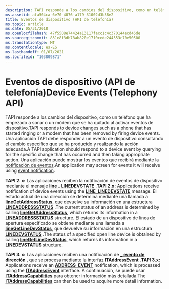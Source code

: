 ```yaml
---
description: TAPI responde a los cambios del dispositivo, como un teléfono que ha empezado a sonar o un módem que se ha quitado al activar eventos de dispositivo.
ms.assetid: afa504ca-6e70-4076-a179-31002d3b38e2
title: Eventos de dispositivo (API de telefonía)
ms.topic: article
ms.date: 05/31/2018
ms.openlocfilehash: 47f5508e74424a13117facc1c4c370144ecd46de
ms.sourcegitcommit: 831e8f3db78ab820e1710cede244553c70e50500
ms.translationtype: MT
ms.contentlocale: es-ES
ms.lasthandoff: 01/07/2021
ms.locfileid: "103809871"
---
```

# <a name="device-events-telephony-api"></a><span data-ttu-id="1fc55-103">Eventos de dispositivo (API de telefonía)</span><span class="sxs-lookup"><span data-stu-id="1fc55-103">Device Events (Telephony API)</span></span>

<span data-ttu-id="1fc55-104">TAPI responde a los cambios del dispositivo, como un teléfono que ha empezado a sonar o un módem que se ha quitado al activar eventos de dispositivo.</span><span class="sxs-lookup"><span data-stu-id="1fc55-104">TAPI responds to device changes such as a phone that has started ringing or a modem that has been removed by firing device events.</span></span> <span data-ttu-id="1fc55-105">Una aplicación TAPI debe responder a un evento de dispositivo consultando el cambio específico que se ha producido y realizando la acción adecuada.</span><span class="sxs-lookup"><span data-stu-id="1fc55-105">A TAPI application should respond to a device event by querying for the specific change that has occurred and then taking appropriate action.</span></span> <span data-ttu-id="1fc55-106">Una aplicación puede mostrar los eventos que recibirá mediante la [notificación de eventos](event-notification.md).</span><span class="sxs-lookup"><span data-stu-id="1fc55-106">An application may screen for events it will receive using [event notification](event-notification.md).</span></span>

<span data-ttu-id="1fc55-107">**TAPI 2. x:** Las aplicaciones reciben la notificación de eventos de dispositivo mediante el mensaje [**line \_ LINEDEVSTATE**](./line-linedevstate.md) .</span><span class="sxs-lookup"><span data-stu-id="1fc55-107">**TAPI 2.x:** Applications receive notification of device events using the [**LINE\_LINEDEVSTATE**](./line-linedevstate.md) message.</span></span> <span data-ttu-id="1fc55-108">El estado actual de una dirección se determina mediante una llamada a [**lineGetAddressStatus**](/windows/win32/api/tapi/nf-tapi-linegetaddressstatus), que devuelve su información en una estructura [**LINEADDRESSSTATUS**](/windows/win32/api/tapi/ns-tapi-lineaddressstatus) .</span><span class="sxs-lookup"><span data-stu-id="1fc55-108">The current status of an address is determined by calling [**lineGetAddressStatus**](/windows/win32/api/tapi/nf-tapi-linegetaddressstatus), which returns its information in a [**LINEADDRESSSTATUS**](/windows/win32/api/tapi/ns-tapi-lineaddressstatus) structure.</span></span> <span data-ttu-id="1fc55-109">El estado de un dispositivo de línea de apertura especificado se obtiene mediante una llamada a [**lineGetLineDevStatus**](/windows/win32/api/tapi/nf-tapi-linegetlinedevstatus), que devuelve su información en una estructura [**LINEDEVSTATUS**](/windows/win32/api/tapi/ns-tapi-linedevstatus) .</span><span class="sxs-lookup"><span data-stu-id="1fc55-109">The status of a specified open line device is obtained by calling [**lineGetLineDevStatus**](/windows/win32/api/tapi/nf-tapi-linegetlinedevstatus), which returns its information in a [**LINEDEVSTATUS**](/windows/win32/api/tapi/ns-tapi-linedevstatus) structure.</span></span>

<span data-ttu-id="1fc55-110">**TAPI 3. x:** Las aplicaciones reciben una notificación de [**\_ evento de dirección**](/windows/desktop/api/Tapi3if/ne-tapi3if-address_event) , que se procesa mediante la interfaz [**ITAddressEvent**](/windows/desktop/api/tapi3if/nn-tapi3if-itaddressevent) .</span><span class="sxs-lookup"><span data-stu-id="1fc55-110">**TAPI 3.x:** Applications receive an [**ADDRESS\_EVENT**](/windows/desktop/api/Tapi3if/ne-tapi3if-address_event) notification, which is processed using the [**ITAddressEvent**](/windows/desktop/api/tapi3if/nn-tapi3if-itaddressevent) interface.</span></span> <span data-ttu-id="1fc55-111">A continuación, se puede usar [**ITAddressCapabilities**](/windows/desktop/api/tapi3if/nn-tapi3if-itaddresscapabilities) para obtener información más detallada.</span><span class="sxs-lookup"><span data-stu-id="1fc55-111">The [**ITAddressCapabilities**](/windows/desktop/api/tapi3if/nn-tapi3if-itaddresscapabilities) can then be used to acquire more detail information.</span></span>

 

 
